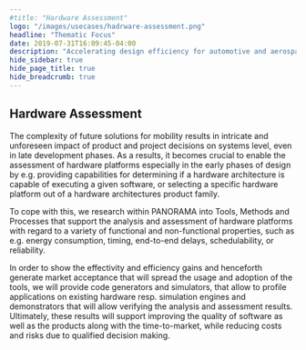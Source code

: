 ```yaml
---
#title: "Hardware Assessment"
logo: "/images/usecases/hadrware-assessment.png"
headline: "Thematic Focus"
date: 2019-07-31T16:09:45-04:00
description: "Accelerating design efficiency for automotive and aerospace systems"
hide_sidebar: true
hide_page_title: true
hide_breadcrumb: true
---
```


## Hardware Assessment

The complexity of future solutions for mobility results in intricate and unforeseen impact of product and project decisions on systems level, even in late development phases. As a results, it becomes crucial to enable the assessment of hardware platforms especially in the early phases of design by e.g. providing capabilities for determining if a hardware architecture is capable of executing a given software, or selecting a specific hardware platform out of a hardware architectures product family.

To cope with this, we research within PANORAMA into Tools, Methods and Processes that support the analysis and assessment of hardware platforms with regard to a variety of functional and non-functional properties, such as e.g. energy consumption, timing, end-to-end delays, schedulability, or reliability.

In order to show the effectivity and efficiency gains and henceforth generate market acceptance that will spread the usage and adoption of the tools, we will provide code generators and simulators, that allow to profile applications on existing hardware resp. simulation engines and demonstrators that will allow verifying the analysis and assessment results. Ultimately, these results will support improving the quality of software as well as the products along with the time-to-market, while reducing costs and risks due to qualified decision making.

